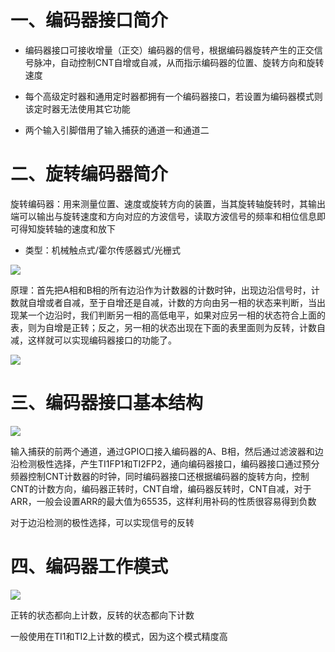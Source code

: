 # 一、编码器接口简介
* 编码器接口可接收增量（正交）编码器的信号，根据编码器旋转产生的正交信号脉冲，自动控制CNT自增或自减，从而指示编码器的位置、旋转方向和旋转速度

* 每个高级定时器和通用定时器都拥有一个编码器接口，若设置为编码器模式则该定时器无法使用其它功能

* 两个输入引脚借用了输入捕获的通道一和通道二

# 二、旋转编码器简介

旋转编码器：用来测量位置、速度或旋转方向的装置，当其旋转轴旋转时，其输出端可以输出与旋转速度和方向对应的方波信号，读取方波信号的频率和相位信息即可得知旋转轴的速度和放下

* 类型：机械触点式/霍尔传感器式/光栅式

![](https://cdn.jsdelivr.net/gh/lcekold/blogimage@main/Network/zjbmq.png)

原理：首先把A相和B相的所有边沿作为计数器的计数时钟，出现边沿信号时，计数就自增或者自减，至于自增还是自减，计数的方向由另一相的状态来判断，当出现某一个边沿时，我们判断另一相的高低电平，如果对应另一相的状态符合上面的表，则为自增是正转；反之，另一相的状态出现在下面的表里面则为反转，计数自减，这样就可以实现编码器接口的功能了。

![](https://cdn.jsdelivr.net/gh/lcekold/blogimage@main/Network/bmqjkylt.png)

# 三、编码器接口基本结构

![](https://cdn.jsdelivr.net/gh/lcekold/blogimage@main/Network/bmqjkjbjg.png)

输入捕获的前两个通道，通过GPIO口接入编码器的A、B相，然后通过滤波器和边沿检测极性选择，产生TI1FP1和TI2FP2，通向编码器接口，编码器接口通过预分频器控制CNT计数器的时钟，同时编码器接口还根据编码器的旋转方向，控制CNT的计数方向，编码器正转时，CNT自增，编码器反转时，CNT自减，对于ARR，一般会设置ARR的最大值为65535，这样利用补码的性质很容易得到负数

对于边沿检测的极性选择，可以实现信号的反转
# 四、编码器工作模式

![](https://cdn.jsdelivr.net/gh/lcekold/blogimage@main/Network/bmqgzms.png)

正转的状态都向上计数，反转的状态都向下计数

一般使用在TI1和TI2上计数的模式，因为这个模式精度高






